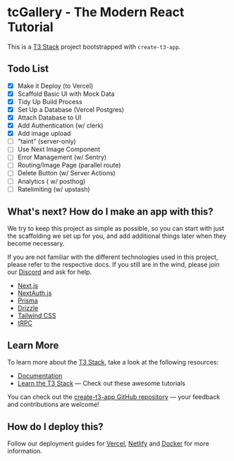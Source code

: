 # tcGallery - The Modern React Tutorial

This is a [T3 Stack](https://create.t3.gg/) project bootstrapped with `create-t3-app`.

## Todo List

- [x] Make it Deploy (to Vercel)
- [x] Scaffold Basic UI with Mock Data
- [x] Tidy Up Build Process
- [x] Set Up a Database (Vercel Postgres)
- [x] Attach Database to UI
- [x] Add Authentication (w/ clerk)
- [x] Add image upload
- [ ] "taint" (server-only)
- [ ] Use Next Image Component
- [ ] Error Management (w/ Sentry)
- [ ] Routing/Image Page (parallel route)
- [ ] Delete Button (w/ Server Actions)
- [ ] Analytics ( w/ posthog)
- [ ] Ratelimiting (w/ upstash)

## What's next? How do I make an app with this?

We try to keep this project as simple as possible, so you can start with just the scaffolding we set up for you, and add additional things later when they become necessary.

If you are not familiar with the different technologies used in this project, please refer to the respective docs. If you still are in the wind, please join our [Discord](https://t3.gg/discord) and ask for help.

- [Next.js](https://nextjs.org)
- [NextAuth.js](https://next-auth.js.org)
- [Prisma](https://prisma.io)
- [Drizzle](https://orm.drizzle.team)
- [Tailwind CSS](https://tailwindcss.com)
- [tRPC](https://trpc.io)

## Learn More

To learn more about the [T3 Stack](https://create.t3.gg/), take a look at the following resources:

- [Documentation](https://create.t3.gg/)
- [Learn the T3 Stack](https://create.t3.gg/en/faq#what-learning-resources-are-currently-available) — Check out these awesome tutorials

You can check out the [create-t3-app GitHub repository](https://github.com/t3-oss/create-t3-app) — your feedback and contributions are welcome!

## How do I deploy this?

Follow our deployment guides for [Vercel](https://create.t3.gg/en/deployment/vercel), [Netlify](https://create.t3.gg/en/deployment/netlify) and [Docker](https://create.t3.gg/en/deployment/docker) for more information.
